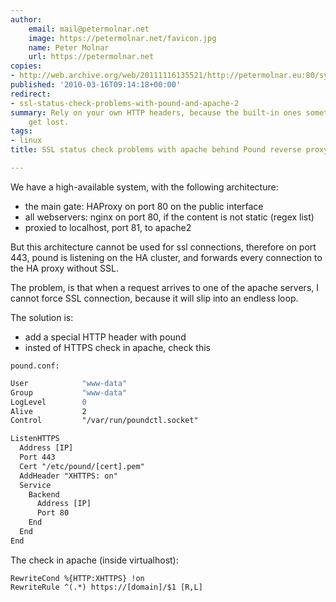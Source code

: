 ```yaml
---
author:
    email: mail@petermolnar.net
    image: https://petermolnar.net/favicon.jpg
    name: Peter Molnar
    url: https://petermolnar.net
copies:
- http://web.archive.org/web/20111116135521/http://petermolnar.eu:80/sysadmin-blog/ssl-status-check-problems-with-pound-and-apache/
published: '2010-03-16T09:14:18+00:00'
redirect:
- ssl-status-check-problems-with-pound-and-apache-2
summary: Rely on your own HTTP headers, because the built-in ones sometimes
    get lost.
tags:
- linux
title: SSL status check problems with apache behind Pound reverse proxy

---
```


We have a high-available system, with the following architecture:

-   the main gate: HAProxy on port 80 on the public interface
-   all webservers: nginx on port 80, if the content is not static
    (regex list)
-   proxied to localhost, port 81, to apache2

But this architecture cannot be used for ssl connections, therefore on
port 443, pound is listening on the HA cluster, and forwards every
connection to the HA proxy without SSL.

The problem, is that when a request arrives to one of the apache
servers, I cannot force SSL connection, because it will slip into an
endless loop.

The solution is:

-   add a special HTTP header with pound
-   insted of HTTPS check in apache, check this

`pound.conf:`

```apache
User            "www-data"
Group           "www-data"
LogLevel        0
Alive           2
Control         "/var/run/poundctl.socket"

ListenHTTPS
  Address [IP]
  Port 443
  Cert "/etc/pound/[cert].pem"
  AddHeader "XHTTPS: on"
  Service
    Backend
      Address [IP]
      Port 80
    End
  End
End
```

The check in apache (inside virtualhost):

    RewriteCond %{HTTP:XHTTPS} !on
    RewriteRule ^(.*) https://[domain]/$1 [R,L]